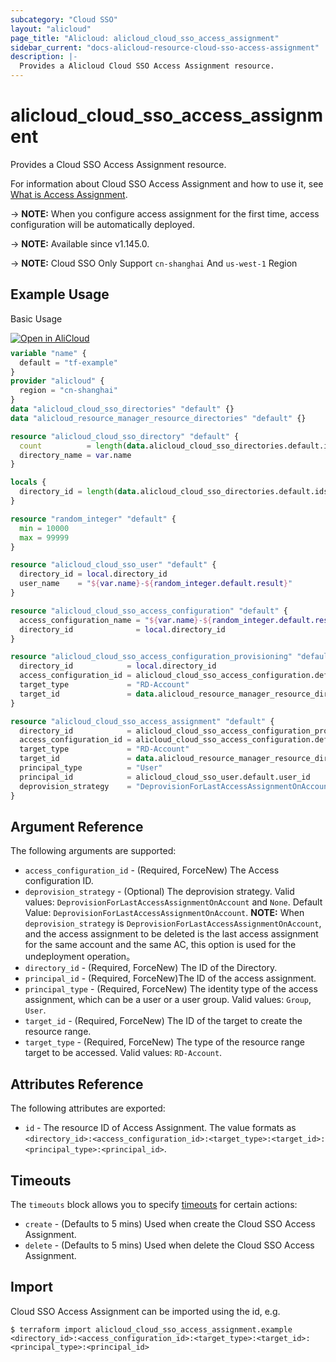 ```yaml
---
subcategory: "Cloud SSO"
layout: "alicloud"
page_title: "Alicloud: alicloud_cloud_sso_access_assignment"
sidebar_current: "docs-alicloud-resource-cloud-sso-access-assignment"
description: |-
  Provides a Alicloud Cloud SSO Access Assignment resource.
---
```


# alicloud_cloud_sso_access_assignment

Provides a Cloud SSO Access Assignment resource.

For information about Cloud SSO Access Assignment and how to use it, see [What is Access Assignment](https://www.alibabacloud.com/help/en/doc-detail/265996.htm).

-> **NOTE:** When you configure access assignment for the first time, access configuration will be automatically deployed.

-> **NOTE:** Available since v1.145.0.

-> **NOTE:** Cloud SSO Only Support `cn-shanghai` And `us-west-1` Region

## Example Usage

Basic Usage

<div style="display: block;margin-bottom: 40px;"><div class="oics-button" style="float: right;position: absolute;margin-bottom: 10px;">
  <a href="https://api.aliyun.com/terraform?resource=alicloud_cloud_sso_access_assignment&exampleId=54852320-b6e7-39d1-c358-e1bb70b0daee2d8709ff&activeTab=example&spm=docs.r.cloud_sso_access_assignment.0.54852320b6&intl_lang=EN_US" target="_blank">
    <img alt="Open in AliCloud" src="https://img.alicdn.com/imgextra/i1/O1CN01hjjqXv1uYUlY56FyX_!!6000000006049-55-tps-254-36.svg" style="max-height: 44px; max-width: 100%;">
  </a>
</div></div>

```terraform
variable "name" {
  default = "tf-example"
}
provider "alicloud" {
  region = "cn-shanghai"
}
data "alicloud_cloud_sso_directories" "default" {}
data "alicloud_resource_manager_resource_directories" "default" {}

resource "alicloud_cloud_sso_directory" "default" {
  count          = length(data.alicloud_cloud_sso_directories.default.ids) > 0 ? 0 : 1
  directory_name = var.name
}

locals {
  directory_id = length(data.alicloud_cloud_sso_directories.default.ids) > 0 ? data.alicloud_cloud_sso_directories.default.ids[0] : concat(alicloud_cloud_sso_directory.default.*.id, [""])[0]
}

resource "random_integer" "default" {
  min = 10000
  max = 99999
}

resource "alicloud_cloud_sso_user" "default" {
  directory_id = local.directory_id
  user_name    = "${var.name}-${random_integer.default.result}"
}

resource "alicloud_cloud_sso_access_configuration" "default" {
  access_configuration_name = "${var.name}-${random_integer.default.result}"
  directory_id              = local.directory_id
}

resource "alicloud_cloud_sso_access_configuration_provisioning" "default" {
  directory_id            = local.directory_id
  access_configuration_id = alicloud_cloud_sso_access_configuration.default.access_configuration_id
  target_type             = "RD-Account"
  target_id               = data.alicloud_resource_manager_resource_directories.default.directories.0.master_account_id
}

resource "alicloud_cloud_sso_access_assignment" "default" {
  directory_id            = alicloud_cloud_sso_access_configuration_provisioning.default.directory_id
  access_configuration_id = alicloud_cloud_sso_access_configuration.default.access_configuration_id
  target_type             = "RD-Account"
  target_id               = data.alicloud_resource_manager_resource_directories.default.directories.0.master_account_id
  principal_type          = "User"
  principal_id            = alicloud_cloud_sso_user.default.user_id
  deprovision_strategy    = "DeprovisionForLastAccessAssignmentOnAccount"
}
```

## Argument Reference

The following arguments are supported:

* `access_configuration_id` - (Required, ForceNew) The Access configuration ID.
* `deprovision_strategy` - (Optional) The deprovision strategy. Valid values: `DeprovisionForLastAccessAssignmentOnAccount` and `None`. Default Value: `DeprovisionForLastAccessAssignmentOnAccount`. **NOTE:** When `deprovision_strategy` is `DeprovisionForLastAccessAssignmentOnAccount`, and the access assignment to be deleted is the last access assignment for the same account and the same AC, this option is used for the undeployment operation。
* `directory_id` - (Required, ForceNew) The ID of the Directory.
* `principal_id` - (Required, ForceNew)The ID of the access assignment.
* `principal_type` - (Required, ForceNew) The identity type of the access assignment, which can be a user or a user group. Valid values: `Group`, `User`.
* `target_id` - (Required, ForceNew) The ID of the target to create the resource range.
* `target_type` - (Required, ForceNew) The type of the resource range target to be accessed. Valid values: `RD-Account`.

## Attributes Reference

The following attributes are exported:

* `id` - The resource ID of Access Assignment. The value formats as `<directory_id>:<access_configuration_id>:<target_type>:<target_id>:<principal_type>:<principal_id>`. 

## Timeouts

The `timeouts` block allows you to specify [timeouts](https://developer.hashicorp.com/terraform/language/resources/syntax#operation-timeouts) for certain actions:

* `create` - (Defaults to 5 mins) Used when create the Cloud SSO Access Assignment.
* `delete` - (Defaults to 5 mins) Used when delete the Cloud SSO Access Assignment.

## Import

Cloud SSO Access Assignment can be imported using the id, e.g.

```shell
$ terraform import alicloud_cloud_sso_access_assignment.example <directory_id>:<access_configuration_id>:<target_type>:<target_id>:<principal_type>:<principal_id>
```

